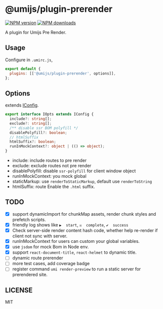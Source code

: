 # @umijs/plugin-prerender

[![NPM version](https://img.shields.io/npm/v/@umijs/plugin-prerender.svg?style=flat)](https://npmjs.org/package/@umijs/plugin-prerender) [![NPM downloads](http://img.shields.io/npm/dm/@umijs/plugin-prerender.svg?style=flat)](https://npmjs.org/package/@umijs/plugin-prerender)

A plugin for Umijs Pre Render.

## Usage

Configure in `.umirc.js`,

```js
export default {
  plugins: [['@umijs/plugin-prerender', options]],
};
```

## Options

extends [IConfig](https://github.com/umijs/umi-server/tree/master/packages/umi-server#options).

```typescript
export interface IOpts extends IConfig {
  include?: string[];
  exclude?: string[];
  /** disable ssr BOM polyfill */
  disablePolyfill?: boolean;
  // htmlSuffix
  htmlSuffix?: boolean;
  runInMockContext?: object | (() => object);
}
```

- include: include routes to pre render
- exclude: exclude routes not pre render
- disablePolyfill: disable `ssr-polyfill` for client window object
- runInMockContext: you mock global
- staticMarkup: use `renderToStaticMarkup`, default use `renderToString`
- htmlSuffix: route Enable the `.html` suffix.

## TODO
- [x] support dynamicImport for chunkMap assets, render chunk styles and prefetch scripts.
- [x] friendly log shows like `▶  start`, `☒  complete`, `✔  success`
- [x] Check server-side render content hash code, whether help re-render if client not sync with server.
- [x] runInMockContext for users can custom your global variables.
- [x] use `jsdom` for mock Bom in Node env.
- [x] support `react-document-title`, `react-helmet` to dynamic title.
- [ ] dynamic route prerender
- [ ] more test cases, add coverage badge
- [ ] register command `umi render-preview` to run a static server for prerendered site.

## LICENSE

MIT

